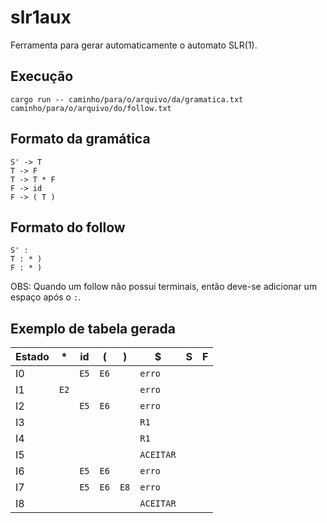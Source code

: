 # slr1aux
Ferramenta para gerar automaticamente o automato SLR(1).
## Execução
```
cargo run -- caminho/para/o/arquivo/da/gramatica.txt caminho/para/o/arquivo/do/follow.txt
```
## Formato da gramática
```
S' -> T
T -> F
T -> T * F
F -> id
F -> ( T )
```
## Formato do follow
```
S' : 
T : * )
F : * )
```
OBS: Quando um follow não possui terminais, então deve-se adicionar um espaço após o ```:```.
## Exemplo de tabela gerada

| Estado | * | id | ( | ) | $ | S | F |
|---|---|---|---|---|---|---|---|
| I0 |   | ```E5``` | ```E6``` |   | ```erro``` |   |   | 
| I1 | ```E2``` |   |   |   | ```erro``` |   |   | 
| I2 |   | ```E5``` | ```E6``` |   | ```erro``` |   |   | 
| I3 |   |   |   |   | ```R1``` |   |   | 
| I4 |   |   |   |   | ```R1``` |   |   | 
| I5 |   |   |   |   | ```ACEITAR``` |   |   | 
| I6 |   | ```E5``` | ```E6``` |   | ```erro``` |   |   | 
| I7 |   | ```E5``` | ```E6``` | ```E8``` | ```erro``` |   |   | 
| I8 |   |   |   |   | ```ACEITAR``` |   |   | 